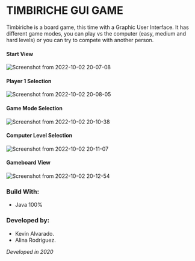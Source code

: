 # TIMBIRICHE GUI GAME
Timbiriche is a board game, this time with a Graphic User Interface. It has different game modes, you can play vs the computer (easy, medium and hard levels) or you can try to compete with another person.

#### Start View
![Screenshot from 2022-10-02 20-07-08](https://user-images.githubusercontent.com/103754829/193490082-66b51d80-64ea-4bb0-99be-d50acaf0c125.png)

#### Player 1 Selection
![Screenshot from 2022-10-02 20-08-05](https://user-images.githubusercontent.com/103754829/193490083-3e8d387b-ed3e-47dd-9440-40d1f40e2d16.png)

#### Game Mode Selection
![Screenshot from 2022-10-02 20-10-38](https://user-images.githubusercontent.com/103754829/193490085-25cd3e48-6365-4bf5-a79c-8ae02ad58ed1.png)

#### Computer Level Selection
![Screenshot from 2022-10-02 20-11-07](https://user-images.githubusercontent.com/103754829/193490086-a8c05c2e-a6a5-4338-87c7-ed0a9af0ef90.png)

#### Gameboard View
![Screenshot from 2022-10-02 20-12-54](https://user-images.githubusercontent.com/103754829/193490088-cf259bb5-9952-488b-9333-3770637bd3cd.png)

### Build With:
- Java 100%

### Developed by:
- Kevin Alvarado.
- Alina Rodriguez.

_Developed in 2020_

